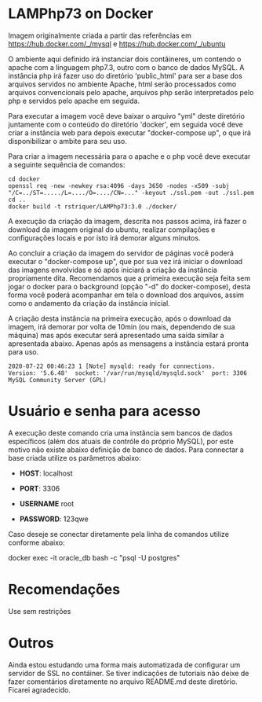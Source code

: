 # LAMPhp73 on Docker

Imagem originalmente criada a partir das referências em https://hub.docker.com/_/mysql e https://hub.docker.com/_/ubuntu

O ambiente aqui definido irá instanciar dois contâineres, um contendo o apache com a linguagem php7.3, outro com o banco de dados MySQL. A instância php irá fazer uso do diretório 'public_html' para ser a base dos arquivos servidos no ambiente Apache, html serão processados como arquivos convencionais pelo apache, arquivos php serão interpretados pelo php e servidos pelo apache em seguida.

Para executar a imagem você deve baixar o arquivo "yml" deste diretório juntamente com o conteúdo do diretório 'docker', em seguida você deve criar a instância web para depois executar "docker-compose up", o que irá disponibilizar o ambite para seu uso.

Para criar a imagem necessária para o apache e o php você deve executar a seguinte sequência de comandos:

    cd docker
    openssl req -new -newkey rsa:4096 -days 3650 -nodes -x509 -subj "/C=../ST=...../L=..../O=..../CN=..." -keyout ./ssl.pem -out ./ssl.pem
    cd ..
    docker build -t rstriquer/LAMPhp73:3.0 ./docker/

A execução da criação da imagem, descrita nos passos acima, irá fazer o download da imagem original do ubuntu, realizar compilações e configurações locais e por isto irá demorar alguns minutos.

Ao concluir a criação da imagem do servidor de páginas você poderá executar o "docker-compose up", que por sua vez irá iniciar o download das imagens envolvidas e só após iniciará a criação da instância propriamente dita. Recomendamos que a primeira execução seja feita sem jogar o docker para o background (opção "-d" do docker-compose), desta forma você poderá acompanhar em tela o download dos arquivos, assim como o andamento da criação da instância inicial.

A criação desta instância na primeira execução, após o download da imagem, irá demorar por volta de 10min (ou mais, dependendo de sua máquina) mas após executar será apresentado uma saída similar a apresentada abaixo. Apenas após as mensagens a instância estará pronta para uso.

    2020-07-22 00:46:23 1 [Note] mysqld: ready for connections.
    Version: '5.6.48'  socket: '/var/run/mysqld/mysqld.sock'  port: 3306  MySQL Community Server (GPL)


# Usuário e senha para acesso

A execução deste comando cria uma instância sem bancos de dados específicos (além dos atuais de contróle do próprio MySQL), por este motivo não existe abaixo definição de banco de dados.
Para connectar a base criada utilize os parâmetros abaixo:

* **HOST**: localhost

* **PORT**: 3306

* **USERNAME** root

* **PASSWORD**: 123qwe

Caso deseje se conectar diretamente pela linha de comandos utilize conforme abaixo:

docker exec -it oracle_db bash -c "psql -U postgres"

# Recomendações

Use sem restrições

# Outros

Ainda estou estudando uma forma mais automatizada de configurar um servidor de SSL no contáiner. Se tiver indicações de tutoriais não deixe de fazer comentários diretamente no arquivo README.md deste diretório. Ficarei agradecido.